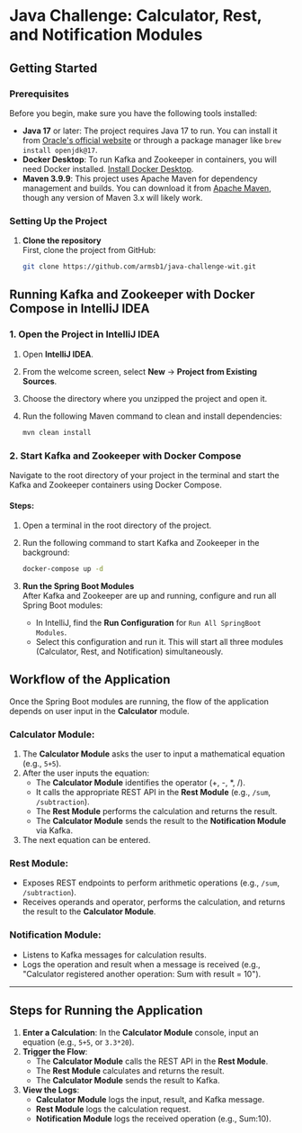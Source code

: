 # Java Challenge: Calculator, Rest, and Notification Modules

## Getting Started

### Prerequisites

Before you begin, make sure you have the following tools installed:

- **Java 17** or later: The project requires Java 17 to run. You can install it from [Oracle's official website](https://www.oracle.com/java/technologies/javase/jdk17-archive-downloads.html) or through a package manager like `brew install openjdk@17`.
- **Docker Desktop**: To run Kafka and Zookeeper in containers, you will need Docker installed. [Install Docker Desktop](https://www.docker.com/products/docker-desktop).
- **Maven 3.9.9**: This project uses Apache Maven for dependency management and builds. You can download it from [Apache Maven](https://maven.apache.org/download.cgi), though any version of Maven 3.x will likely work.


### Setting Up the Project

1. **Clone the repository**  
   First, clone the project from GitHub:

   ```bash
   git clone https://github.com/armsb1/java-challenge-wit.git


## Running Kafka and Zookeeper with Docker Compose in IntelliJ IDEA

### 1. Open the Project in IntelliJ IDEA

1. Open **IntelliJ IDEA**.
2. From the welcome screen, select **New** → **Project from Existing Sources**.
3. Choose the directory where you unzipped the project and open it.
4. Run the following Maven command to clean and install dependencies:

   ```bash
   mvn clean install

### 2. Start Kafka and Zookeeper with Docker Compose

Navigate to the root directory of your project in the terminal and start the Kafka and Zookeeper containers using Docker Compose.

#### Steps:
1. Open a terminal in the root directory of the project.
2. Run the following command to start Kafka and Zookeeper in the background:

   ```bash
   docker-compose up -d

4. **Run the Spring Boot Modules**  
   After Kafka and Zookeeper are up and running, configure and run all Spring Boot modules:

   - In IntelliJ, find the **Run Configuration** for `Run All SpringBoot Modules`.
   - Select this configuration and run it. This will start all three modules (Calculator, Rest, and Notification) simultaneously.

## Workflow of the Application

Once the Spring Boot modules are running, the flow of the application depends on user input in the **Calculator** module.

### **Calculator Module**:
1. The **Calculator Module** asks the user to input a mathematical equation (e.g., `5+5`).
2. After the user inputs the equation:
   - The **Calculator Module** identifies the operator (+, -, *, /).
   - It calls the appropriate REST API in the **Rest Module** (e.g., `/sum`, `/subtraction`).
   - The **Rest Module** performs the calculation and returns the result.
   - The **Calculator Module** sends the result to the **Notification Module** via Kafka.
3. The next equation can be entered.

### **Rest Module**:
- Exposes REST endpoints to perform arithmetic operations (e.g., `/sum`, `/subtraction`).
- Receives operands and operator, performs the calculation, and returns the result to the **Calculator Module**.

### **Notification Module**:
- Listens to Kafka messages for calculation results.
- Logs the operation and result when a message is received (e.g., "Calculator registered another operation: Sum with result = 10").

---

## Steps for Running the Application

1. **Enter a Calculation**: In the **Calculator Module** console, input an equation (e.g., `5+5`, or `3.3*20`).
2. **Trigger the Flow**:
   - The **Calculator Module** calls the REST API in the **Rest Module**.
   - The **Rest Module** calculates and returns the result.
   - The **Calculator Module** sends the result to Kafka.
3. **View the Logs**:
   - **Calculator Module** logs the input, result, and Kafka message.
   - **Rest Module** logs the calculation request.
   - **Notification Module** logs the received operation (e.g., Sum:10).
